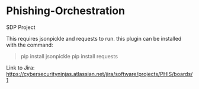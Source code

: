 # Phishing-Orchestration
SDP Project

This requires jsonpickle and requests to run. this plugin can be installed with the command:
>pip install jsonpickle
>pip install requests

Link to Jira: https://cybersecurityninjas.atlassian.net/jira/software/projects/PHIS/boards/1
